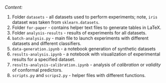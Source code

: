 *Content:* 
1. Folder `datasets` - all datasets used to perform experiments;
   note, `iris` dataset was taken from `sklearn.datasets`.
2. Folder `for-paper` - contains helper text files to generate
    tables in LaTeX.
3. Folder `analysis-results` - results of experiments for all
    datasets.
4. `batch-analysis.py` - main file to launch experiments with
    different datasets and different classifiers.
5. `data-generation.ipynb` - a notebook generation of 
    synthetic datasets
5. `results-analysis.ipynb` - a notebook with visualization of 
    experimental results for a specified dataset.
6. `results-analysis-calibration.ipynb` - analysis of *calibration*
    or *validity* of conformal predictors.
7. `scripts.py` and `scrips2.py` - helper files with different
    functions.


